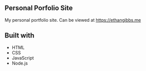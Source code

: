 ## Personal Porfolio Site

My personal portfolio site. Can be viewed at https://ethangibbs.me

## Built with

- HTML
- CSS
- JavaScript
- Node.js
